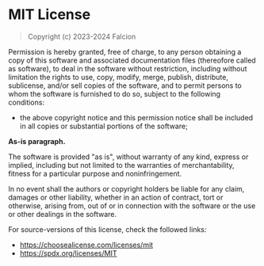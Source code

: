 MIT License
===========

> Copyright (c) 2023-2024 Falcion

Permission is hereby granted, free of charge, to any person obtaining a copy of this software and associated documentation files (thereofore called as software), to deal in the software without restriction, including without limitation the rights to use, copy, modify, merge, publish, distribute, sublicense, and/or sell copies of the software, and to permit persons to whom the software is furnished to do so, subject to the following conditions:

- the above copyright notice and this permission notice shall be included in all copies or substantial portions of the software;

**As-is paragraph.**

The software is provided "as is", without warranty of any kind, express or implied, including but not limited to the warranties of merchantability, fitness for a particular purpose and noninfringement.

In no event shall the authors or copyright holders be liable for any claim, damages or other liability, whether in an action of contract, tort or otherwise, arising from, out of or in connection with the software or the use or other dealings in the software.

For source-versions of this license, check the followed links:

- https://choosealicense.com/licenses/mit
- https://spdx.org/licenses/MIT
